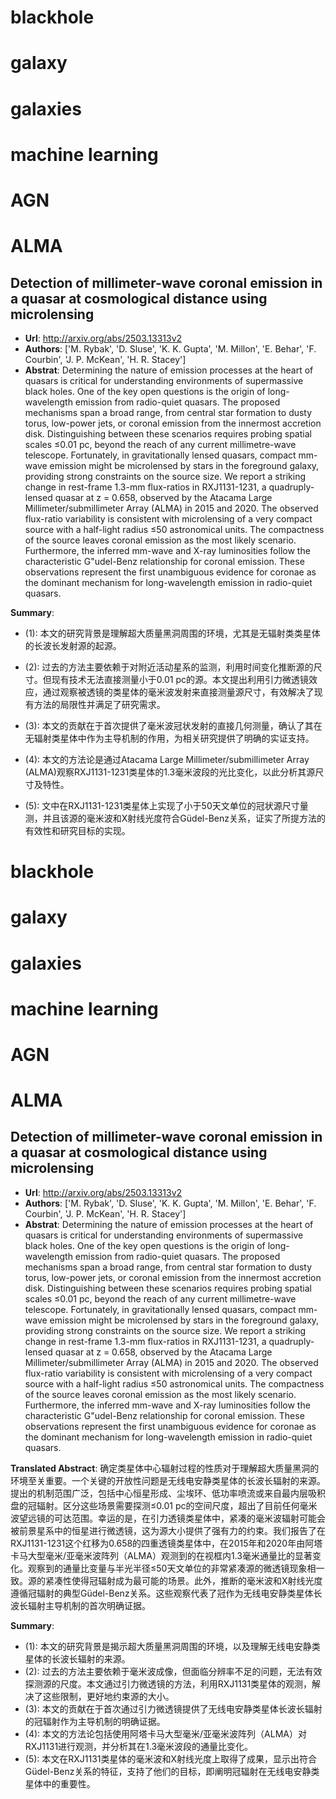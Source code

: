 # blackhole
# galaxy
# galaxies
# machine learning
# AGN
# ALMA
## Detection of millimeter-wave coronal emission in a quasar at cosmological distance using microlensing
- **Url**: http://arxiv.org/abs/2503.13313v2
- **Authors**: ['M. Rybak', 'D. Sluse', 'K. K. Gupta', 'M. Millon', 'E. Behar', 'F. Courbin', 'J. P. McKean', 'H. R. Stacey']
- **Abstrat**: Determining the nature of emission processes at the heart of quasars is critical for understanding environments of supermassive black holes. One of the key open questions is the origin of long-wavelength emission from radio-quiet quasars. The proposed mechanisms span a broad range, from central star formation to dusty torus, low-power jets, or coronal emission from the innermost accretion disk. Distinguishing between these scenarios requires probing spatial scales $\leq$0.01 pc, beyond the reach of any current millimetre-wave telescope. Fortunately, in gravitationally lensed quasars, compact mm-wave emission might be microlensed by stars in the foreground galaxy, providing strong constraints on the source size. We report a striking change in rest-frame 1.3-mm flux-ratios in RXJ1131-1231, a quadruply-lensed quasar at z = 0.658, observed by the Atacama Large Millimeter/submillimeter Array (ALMA) in 2015 and 2020. The observed flux-ratio variability is consistent with microlensing of a very compact source with a half-light radius $\leq$50 astronomical units. The compactness of the source leaves coronal emission as the most likely scenario. Furthermore, the inferred mm-wave and X-ray luminosities follow the characteristic G\"udel-Benz relationship for coronal emission. These observations represent the first unambiguous evidence for coronae as the dominant mechanism for long-wavelength emission in radio-quiet quasars.


**Summary**: 

- (1): 本文的研究背景是理解超大质量黑洞周围的环境，尤其是无辐射类类星体的长波长发射源的起源。

- (2): 过去的方法主要依赖于对附近活动星系的监测，利用时间变化推断源的尺寸。但现有技术无法直接测量小于0.01 pc的源。本文提出利用引力微透镜效应，通过观察被透镜的类星体的毫米波发射来直接测量源尺寸，有效解决了现有方法的局限性并满足了研究需求。

- (3): 本文的贡献在于首次提供了毫米波冠状发射的直接几何测量，确认了其在无辐射类星体中作为主导机制的作用，为相关研究提供了明确的实证支持。

- (4): 本文的方法论是通过Atacama Large Millimeter/submillimeter Array (ALMA)观察RXJ1131-1231类星体的1.3毫米波段的光比变化，以此分析其源尺寸及特性。

- (5): 文中在RXJ1131-1231类星体上实现了小于50天文单位的冠状源尺寸量测，并且该源的毫米波和X射线光度符合Güdel-Benz关系，证实了所提方法的有效性和研究目标的实现。

# blackhole
# galaxy
# galaxies
# machine learning
# AGN
# ALMA
## Detection of millimeter-wave coronal emission in a quasar at cosmological distance using microlensing
- **Url**: http://arxiv.org/abs/2503.13313v2
- **Authors**: ['M. Rybak', 'D. Sluse', 'K. K. Gupta', 'M. Millon', 'E. Behar', 'F. Courbin', 'J. P. McKean', 'H. R. Stacey']
- **Abstrat**: Determining the nature of emission processes at the heart of quasars is critical for understanding environments of supermassive black holes. One of the key open questions is the origin of long-wavelength emission from radio-quiet quasars. The proposed mechanisms span a broad range, from central star formation to dusty torus, low-power jets, or coronal emission from the innermost accretion disk. Distinguishing between these scenarios requires probing spatial scales $\leq$0.01 pc, beyond the reach of any current millimetre-wave telescope. Fortunately, in gravitationally lensed quasars, compact mm-wave emission might be microlensed by stars in the foreground galaxy, providing strong constraints on the source size. We report a striking change in rest-frame 1.3-mm flux-ratios in RXJ1131-1231, a quadruply-lensed quasar at z = 0.658, observed by the Atacama Large Millimeter/submillimeter Array (ALMA) in 2015 and 2020. The observed flux-ratio variability is consistent with microlensing of a very compact source with a half-light radius $\leq$50 astronomical units. The compactness of the source leaves coronal emission as the most likely scenario. Furthermore, the inferred mm-wave and X-ray luminosities follow the characteristic G\"udel-Benz relationship for coronal emission. These observations represent the first unambiguous evidence for coronae as the dominant mechanism for long-wavelength emission in radio-quiet quasars.


**Translated Abstract**: 确定类星体中心辐射过程的性质对于理解超大质量黑洞的环境至关重要。一个关键的开放性问题是无线电安静类星体的长波长辐射的来源。提出的机制范围广泛，包括中心恒星形成、尘埃环、低功率喷流或来自最内层吸积盘的冠辐射。区分这些场景需要探测≤0.01 pc的空间尺度，超出了目前任何毫米波望远镜的可达范围。幸运的是，在引力透镜类星体中，紧凑的毫米波辐射可能会被前景星系中的恒星进行微透镜，这为源大小提供了强有力的约束。我们报告了在RXJ1131-1231这个红移为0.658的四重透镜类星体中，在2015年和2020年由阿塔卡马大型毫米/亚毫米波阵列（ALMA）观测到的在视框内1.3毫米通量比的显著变化。观察到的通量比变量与半光半径≤50天文单位的非常紧凑源的微透镜现象相一致。源的紧凑性使得冠辐射成为最可能的场景。此外，推断的毫米波和X射线光度遵循冠辐射的典型Güdel-Benz关系。这些观察代表了冠作为无线电安静类星体长波长辐射主导机制的首次明确证据。

**Summary**:

- (1): 本文的研究背景是揭示超大质量黑洞周围的环境，以及理解无线电安静类星体的长波长辐射的来源。
- (2): 过去的方法主要依赖于毫米波成像，但面临分辨率不足的问题，无法有效探测源的尺度。本文通过引力微透镜的方法，利用RXJ1131类星体的观测，解决了这些限制，更好地约束源的大小。
- (3): 本文的贡献在于首次通过引力微透镜提供了无线电安静类星体长波长辐射的冠辐射作为主导机制的明确证据。
- (4): 本文的方法论包括使用阿塔卡马大型毫米/亚毫米波阵列（ALMA）对RXJ1131进行观测，并分析其在1.3毫米波段的通量比变化。
- (5): 本文在RXJ1131类星体的毫米波和X射线光度上取得了成果，显示出符合Güdel-Benz关系的特征，支持了他们的目标，即阐明冠辐射在无线电安静类星体中的重要性。


